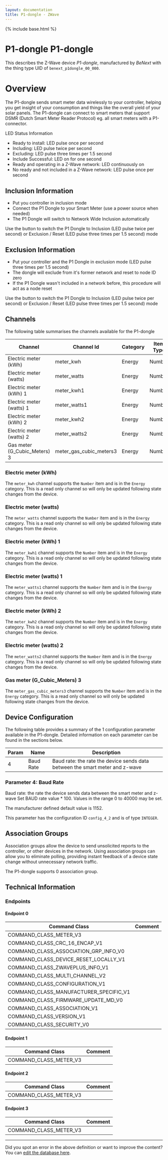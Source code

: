 ```yaml
---
layout: documentation
title: P1-dongle - ZWave
---
```


{% include base.html %}

# P1-dongle P1-dongle
This describes the Z-Wave device *P1-dongle*, manufactured by *BeNext* with the thing type UID of ```benext_p1dongle_00_000```.

# Overview
The P1-dongle sends smart meter data wirelessly to your controller, helping you get insight of your consumption and things like the overall yield of your solar panels. The P1-dongle can connect to smart meters that support DSMR (Dutch Smart Meter Reader Protocol) eg. all smart meters with a P1-connector.

LED Status Information

- Ready to install: LED pulse once per second
- Including: LED pulse twice per second
- Excluding: LED pulse three times per 1.5 second
- Include Successful: LED on for one second
- Ready and operating in a Z-Wave network: LED continuously on
- No ready and not included in a Z-Wave network: LED pulse once per second

## Inclusion Information
- Put you controller in inclusion mode
- Connect the P1 Dongle to your Smart Meter (use a power source when needed)
- The P1 Dongle will switch to Network Wide Inclusion automatically

Use the button to switch the P1 Dongle to Inclusion (LED pulse twice per second) or Exclusion / Reset (LED pulse three times per 1.5 second) mode

## Exclusion Information
- Put your controller and the P1 Dongle in exclusion mode (LED pulse three times per 1.5 second)
- The dongle will exclude from it's former network and reset to node ID zero
- If the P1 Dongle wasn't included in a network before, this procedure will act as a node reset

Use the button to switch the P1 Dongle to Inclusion (LED pulse twice per second) or Exclusion / Reset (LED pulse three times per 1.5 second) mode

## Channels
The following table summarises the channels available for the P1-dongle

| Channel | Channel Id | Category | Item Type |
|---------|------------|----------|-----------|
| Electric meter (kWh) | meter_kwh | Energy | Number | 
| Electric meter (watts) | meter_watts | Energy | Number | 
| Electric meter (kWh) 1 | meter_kwh1 | Energy | Number | 
| Electric meter (watts) 1 | meter_watts1 | Energy | Number | 
| Electric meter (kWh) 2 | meter_kwh2 | Energy | Number | 
| Electric meter (watts) 2 | meter_watts2 | Energy | Number | 
| Gas meter (G_Cubic_Meters) 3 | meter_gas_cubic_meters3 | Energy | Number | 

### Electric meter (kWh)
The ```meter_kwh``` channel supports the ```Number``` item and is in the ```Energy``` category. This is a read only channel so will only be updated following state changes from the device.

### Electric meter (watts)
The ```meter_watts``` channel supports the ```Number``` item and is in the ```Energy``` category. This is a read only channel so will only be updated following state changes from the device.

### Electric meter (kWh) 1
The ```meter_kwh1``` channel supports the ```Number``` item and is in the ```Energy``` category. This is a read only channel so will only be updated following state changes from the device.

### Electric meter (watts) 1
The ```meter_watts1``` channel supports the ```Number``` item and is in the ```Energy``` category. This is a read only channel so will only be updated following state changes from the device.

### Electric meter (kWh) 2
The ```meter_kwh2``` channel supports the ```Number``` item and is in the ```Energy``` category. This is a read only channel so will only be updated following state changes from the device.

### Electric meter (watts) 2
The ```meter_watts2``` channel supports the ```Number``` item and is in the ```Energy``` category. This is a read only channel so will only be updated following state changes from the device.

### Gas meter (G_Cubic_Meters) 3
The ```meter_gas_cubic_meters3``` channel supports the ```Number``` item and is in the ```Energy``` category. This is a read only channel so will only be updated following state changes from the device.



## Device Configuration
The following table provides a summary of the 1 configuration parameter available in the P1-dongle.
Detailed information on each parameter can be found in the sections below.

| Param | Name  | Description |
|-------|-------|-------------|
| 4 | Baud Rate | Baud rate: the rate the device sends data between the smart meter and z-wave |

### Parameter 4: Baud Rate
Baud rate: the rate the device sends data between the smart meter and z-wave
Set BAUD rate value \* 100.
Values in the range 0 to 40000 may be set.

The manufacturer defined default value is 1152.

This parameter has the configuration ID ```config_4_2``` and is of type ```INTEGER```.


## Association Groups
Association groups allow the device to send unsolicited reports to the controller, or other devices in the network. Using association groups can allow you to eliminate polling, providing instant feedback of a device state change without unnecessary network traffic.

The P1-dongle supports 0 association group.

## Technical Information

### Endpoints

#### Endpoint 0

| Command Class | Comment |
|---------------|---------|
| COMMAND_CLASS_METER_V3| |
| COMMAND_CLASS_CRC_16_ENCAP_V1| |
| COMMAND_CLASS_ASSOCIATION_GRP_INFO_V0| |
| COMMAND_CLASS_DEVICE_RESET_LOCALLY_V1| |
| COMMAND_CLASS_ZWAVEPLUS_INFO_V1| |
| COMMAND_CLASS_MULTI_CHANNEL_V2| |
| COMMAND_CLASS_CONFIGURATION_V1| |
| COMMAND_CLASS_MANUFACTURER_SPECIFIC_V1| |
| COMMAND_CLASS_FIRMWARE_UPDATE_MD_V0| |
| COMMAND_CLASS_ASSOCIATION_V1| |
| COMMAND_CLASS_VERSION_V1| |
| COMMAND_CLASS_SECURITY_V0| |
#### Endpoint 1

| Command Class | Comment |
|---------------|---------|
| COMMAND_CLASS_METER_V3| |
#### Endpoint 2

| Command Class | Comment |
|---------------|---------|
| COMMAND_CLASS_METER_V3| |
#### Endpoint 3

| Command Class | Comment |
|---------------|---------|
| COMMAND_CLASS_METER_V3| |

---

Did you spot an error in the above definition or want to improve the content?
You can [edit the database here](http://www.cd-jackson.com/index.php/zwave/zwave-device-database/zwave-device-list/devicesummary/340).
